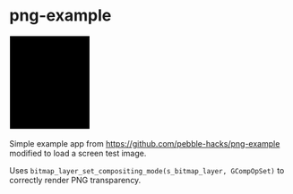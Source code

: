 # png-example

![screenshot](https://raw.githubusercontent.com/clach04/png-example/master/resources/images/rectangle.png)


Simple example app from https://github.com/pebble-hacks/png-example
modified to load a screen test image.

Uses `bitmap_layer_set_compositing_mode(s_bitmap_layer, GCompOpSet)` to
correctly render PNG transparency.
